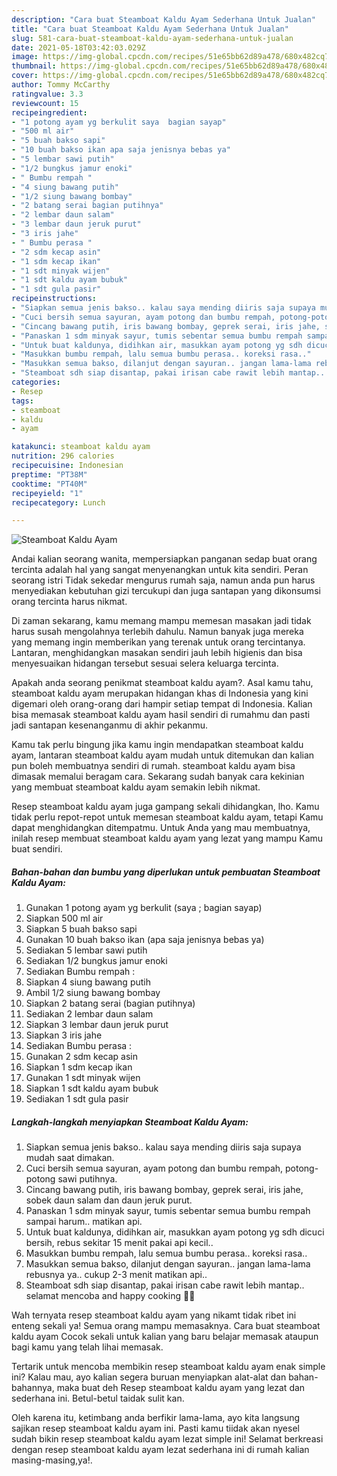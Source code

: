 ```yaml
---
description: "Cara buat Steamboat Kaldu Ayam Sederhana Untuk Jualan"
title: "Cara buat Steamboat Kaldu Ayam Sederhana Untuk Jualan"
slug: 581-cara-buat-steamboat-kaldu-ayam-sederhana-untuk-jualan
date: 2021-05-18T03:42:03.029Z
image: https://img-global.cpcdn.com/recipes/51e65bb62d89a478/680x482cq70/steamboat-kaldu-ayam-foto-resep-utama.jpg
thumbnail: https://img-global.cpcdn.com/recipes/51e65bb62d89a478/680x482cq70/steamboat-kaldu-ayam-foto-resep-utama.jpg
cover: https://img-global.cpcdn.com/recipes/51e65bb62d89a478/680x482cq70/steamboat-kaldu-ayam-foto-resep-utama.jpg
author: Tommy McCarthy
ratingvalue: 3.3
reviewcount: 15
recipeingredient:
- "1 potong ayam yg berkulit saya  bagian sayap"
- "500 ml air"
- "5 buah bakso sapi"
- "10 buah bakso ikan apa saja jenisnya bebas ya"
- "5 lembar sawi putih"
- "1/2 bungkus jamur enoki"
- " Bumbu rempah "
- "4 siung bawang putih"
- "1/2 siung bawang bombay"
- "2 batang serai bagian putihnya"
- "2 lembar daun salam"
- "3 lembar daun jeruk purut"
- "3 iris jahe"
- " Bumbu perasa "
- "2 sdm kecap asin"
- "1 sdm kecap ikan"
- "1 sdt minyak wijen"
- "1 sdt kaldu ayam bubuk"
- "1 sdt gula pasir"
recipeinstructions:
- "Siapkan semua jenis bakso.. kalau saya mending diiris saja supaya mudah saat dimakan."
- "Cuci bersih semua sayuran, ayam potong dan bumbu rempah, potong-potong sawi putihnya."
- "Cincang bawang putih, iris bawang bombay, geprek serai, iris jahe, sobek daun salam dan daun jeruk purut."
- "Panaskan 1 sdm minyak sayur, tumis sebentar semua bumbu rempah sampai harum.. matikan api."
- "Untuk buat kaldunya, didihkan air, masukkan ayam potong yg sdh dicuci bersih, rebus sekitar 15 menit pakai api kecil.."
- "Masukkan bumbu rempah, lalu semua bumbu perasa.. koreksi rasa.."
- "Masukkan semua bakso, dilanjut dengan sayuran.. jangan lama-lama rebusnya ya.. cukup 2-3 menit matikan api.."
- "Steamboat sdh siap disantap, pakai irisan cabe rawit lebih mantap.. selamat mencoba and happy cooking 🥰🥰"
categories:
- Resep
tags:
- steamboat
- kaldu
- ayam

katakunci: steamboat kaldu ayam 
nutrition: 296 calories
recipecuisine: Indonesian
preptime: "PT38M"
cooktime: "PT40M"
recipeyield: "1"
recipecategory: Lunch

---
```



![Steamboat Kaldu Ayam](https://img-global.cpcdn.com/recipes/51e65bb62d89a478/680x482cq70/steamboat-kaldu-ayam-foto-resep-utama.jpg)

Andai kalian seorang wanita, mempersiapkan panganan sedap buat orang tercinta adalah hal yang sangat menyenangkan untuk kita sendiri. Peran seorang istri Tidak sekedar mengurus rumah saja, namun anda pun harus menyediakan kebutuhan gizi tercukupi dan juga santapan yang dikonsumsi orang tercinta harus nikmat.

Di zaman  sekarang, kamu memang mampu memesan masakan jadi tidak harus susah mengolahnya terlebih dahulu. Namun banyak juga mereka yang memang ingin memberikan yang terenak untuk orang tercintanya. Lantaran, menghidangkan masakan sendiri jauh lebih higienis dan bisa menyesuaikan hidangan tersebut sesuai selera keluarga tercinta. 



Apakah anda seorang penikmat steamboat kaldu ayam?. Asal kamu tahu, steamboat kaldu ayam merupakan hidangan khas di Indonesia yang kini digemari oleh orang-orang dari hampir setiap tempat di Indonesia. Kalian bisa memasak steamboat kaldu ayam hasil sendiri di rumahmu dan pasti jadi santapan kesenanganmu di akhir pekanmu.

Kamu tak perlu bingung jika kamu ingin mendapatkan steamboat kaldu ayam, lantaran steamboat kaldu ayam mudah untuk ditemukan dan kalian pun boleh membuatnya sendiri di rumah. steamboat kaldu ayam bisa dimasak memalui beragam cara. Sekarang sudah banyak cara kekinian yang membuat steamboat kaldu ayam semakin lebih nikmat.

Resep steamboat kaldu ayam juga gampang sekali dihidangkan, lho. Kamu tidak perlu repot-repot untuk memesan steamboat kaldu ayam, tetapi Kamu dapat menghidangkan ditempatmu. Untuk Anda yang mau membuatnya, inilah resep membuat steamboat kaldu ayam yang lezat yang mampu Kamu buat sendiri.

<!--inarticleads1-->

##### Bahan-bahan dan bumbu yang diperlukan untuk pembuatan Steamboat Kaldu Ayam:

1. Gunakan 1 potong ayam yg berkulit (saya ; bagian sayap)
1. Siapkan 500 ml air
1. Siapkan 5 buah bakso sapi
1. Gunakan 10 buah bakso ikan (apa saja jenisnya bebas ya)
1. Sediakan 5 lembar sawi putih
1. Sediakan 1/2 bungkus jamur enoki
1. Sediakan  Bumbu rempah :
1. Siapkan 4 siung bawang putih
1. Ambil 1/2 siung bawang bombay
1. Siapkan 2 batang serai (bagian putihnya)
1. Sediakan 2 lembar daun salam
1. Siapkan 3 lembar daun jeruk purut
1. Siapkan 3 iris jahe
1. Sediakan  Bumbu perasa :
1. Gunakan 2 sdm kecap asin
1. Siapkan 1 sdm kecap ikan
1. Gunakan 1 sdt minyak wijen
1. Siapkan 1 sdt kaldu ayam bubuk
1. Sediakan 1 sdt gula pasir




<!--inarticleads2-->

##### Langkah-langkah menyiapkan Steamboat Kaldu Ayam:

1. Siapkan semua jenis bakso.. kalau saya mending diiris saja supaya mudah saat dimakan.
1. Cuci bersih semua sayuran, ayam potong dan bumbu rempah, potong-potong sawi putihnya.
1. Cincang bawang putih, iris bawang bombay, geprek serai, iris jahe, sobek daun salam dan daun jeruk purut.
1. Panaskan 1 sdm minyak sayur, tumis sebentar semua bumbu rempah sampai harum.. matikan api.
1. Untuk buat kaldunya, didihkan air, masukkan ayam potong yg sdh dicuci bersih, rebus sekitar 15 menit pakai api kecil..
1. Masukkan bumbu rempah, lalu semua bumbu perasa.. koreksi rasa..
1. Masukkan semua bakso, dilanjut dengan sayuran.. jangan lama-lama rebusnya ya.. cukup 2-3 menit matikan api..
1. Steamboat sdh siap disantap, pakai irisan cabe rawit lebih mantap.. selamat mencoba and happy cooking 🥰🥰




Wah ternyata resep steamboat kaldu ayam yang nikamt tidak ribet ini enteng sekali ya! Semua orang mampu memasaknya. Cara buat steamboat kaldu ayam Cocok sekali untuk kalian yang baru belajar memasak ataupun bagi kamu yang telah lihai memasak.

Tertarik untuk mencoba membikin resep steamboat kaldu ayam enak simple ini? Kalau mau, ayo kalian segera buruan menyiapkan alat-alat dan bahan-bahannya, maka buat deh Resep steamboat kaldu ayam yang lezat dan sederhana ini. Betul-betul taidak sulit kan. 

Oleh karena itu, ketimbang anda berfikir lama-lama, ayo kita langsung sajikan resep steamboat kaldu ayam ini. Pasti kamu tiidak akan nyesel sudah bikin resep steamboat kaldu ayam lezat simple ini! Selamat berkreasi dengan resep steamboat kaldu ayam lezat sederhana ini di rumah kalian masing-masing,ya!.


